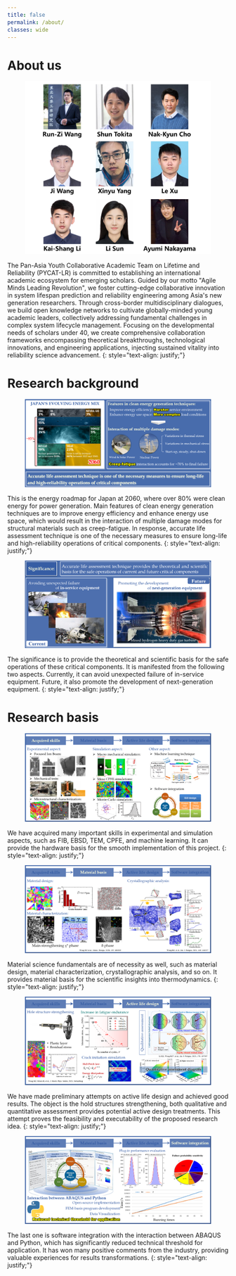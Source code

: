 ```yaml
---
title: false
permalink: /about/
classes: wide
---
```

# About us

<figure>
    <img src="/assets/images/about/au1.jpg" alt="Figure failed to load">
</figure>

The Pan-Asia Youth Collaborative Academic Team on Lifetime and Reliability (PYCAT-LR) is committed to establishing an international academic ecosystem for emerging scholars. Guided by our motto "Agile Minds Leading Revolution", we foster cutting-edge collaborative innovation in system lifespan prediction and reliability engineering among Asia's new generation researchers. Through cross-border multidisciplinary dialogues, we build open knowledge networks to cultivate globally-minded young academic leaders, collectively addressing fundamental challenges in complex system lifecycle management. Focusing on the developmental needs of scholars under 40, we create comprehensive collaboration frameworks encompassing theoretical breakthroughs, technological innovations, and engineering applications, injecting sustained vitality into reliability science advancement.
{: style="text-align: justify;"}

# Research background

<figure>
    <img src="/assets/images/about/bc1.jpg" alt="Figure failed to load">
</figure>

This is the energy roadmap for Japan at 2060, where over 80% were clean energy for power generation. Main features of clean energy generation techniques are to improve energy efficiency and enhance energy use space, which would result in the interaction of multiple damage modes for structural materials such as creep-fatigue. In response, accurate life assessment technique is one of the necessary measures to ensure long-life and high-reliability operations of critical components.
{: style="text-align: justify;"}

<figure>
    <img src="/assets/images/about/bc2.jpg" alt="Figure failed to load">
</figure>

The significance is to provide the theoretical and scientific basis for the safe operations of these critical components. It is manifested from the following two aspects. Currently, it can avoid unexpected failure of in-service equipment. Future, it also promote the development of next-generation equipment.
{: style="text-align: justify;"}

# Research basis 

<figure>
    <img src="/assets/images/about/rb1.jpg" alt="Figure failed to load">
</figure>

We have acquired many important skills in experimental and simulation aspects, such as FIB, EBSD, TEM, CPFE, and machine learning. It can provide the hardware basis for the smooth implementation of this project.
{: style="text-align: justify;"}

<figure>
    <img src="/assets/images/about/rb2.jpg" alt="Figure failed to load">
</figure>

Material science fundamentals are of necessity as well, such as material design, material characterization, crystallographic analysis, and so on. It provides material basis for the scientific insights into thermodynamics.
{: style="text-align: justify;"}

<figure>
    <img src="/assets/images/about/rb3.jpg" alt="Figure failed to load">
</figure>

We have made preliminary attempts on active life design and achieved good results. The object is the hold structures strengthening, both qualitative and quantitative assessment provides potential active design treatments. This attempt proves the feasibility and executability of the proposed research idea.
{: style="text-align: justify;"}

<figure>
    <img src="/assets/images/about/rb4.jpg" alt="Figure failed to load">
</figure>

The last one is software integration with the interaction between ABAQUS and Python, which has significantly reduced technical threshold for application. It has won many positive comments from the industry, providing valuable experiences for results transformations.
{: style="text-align: justify;"}
